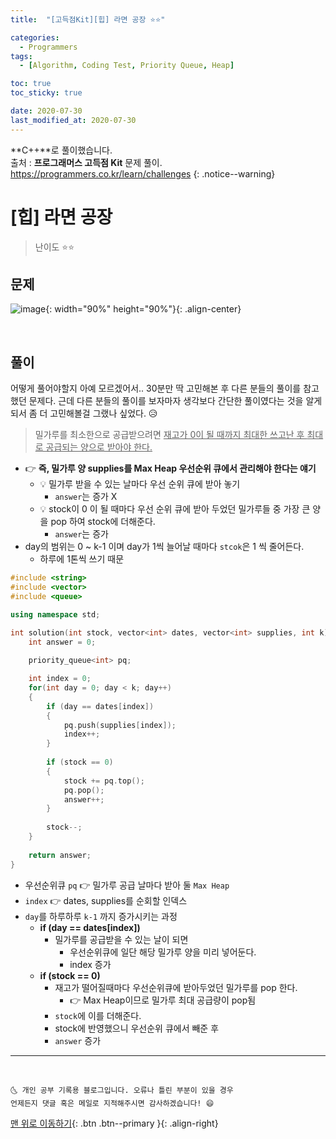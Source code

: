```yaml
---
title:  "[고득점Kit][힙] 라면 공장 ⭐⭐" 

categories:
  - Programmers
tags:
  - [Algorithm, Coding Test, Priority Queue, Heap]

toc: true
toc_sticky: true

date: 2020-07-30
last_modified_at: 2020-07-30
---
```


**C++**로 풀이했습니다.  
출처 : **프로그래머스 고득점 Kit** 문제 풀이. <https://programmers.co.kr/learn/challenges>
{: .notice--warning}




# [힙] 라면 공장

> 난이도 ⭐⭐

## 문제 

![image](https://user-images.githubusercontent.com/42318591/88870545-9c511e80-d250-11ea-8962-f894783066c4.png){: width="90%" height="90%"}{: .align-center}

<br>

## 풀이 

어떻게 풀어야할지 아예 모르겠어서.. 30분만 딱 고민해본 후 다른 분들의 풀이를 참고했던 문제다. 근데 다른 분들의 풀이를 보자마자 생각보다 간단한 풀이였다는 것을 알게 되서 좀 더 고민해볼걸 그랬나 싶었다. 😥 

> 밀가루를 최소한으로 공급받으려면 <u>재고가 0이 될 때까지 최대한 쓰고난 후 </u> <u>최대로 공급되는 양으로 받아야 한다.</u>

- 👉 **즉, 밀가루 양 supplies를 Max Heap 우선순위 큐에서 관리해야 한다는 얘기**
  - 💡 밀가루 받을 수 있는 날마다 우선 순위 큐에 받아 놓기
    - `answer`는 증가 X
  - 💡 stock이 0 이 될 때마다 우선 순위 큐에 받아 두었던 밀가루들 중 가장 큰 양을 pop 하여 stock에 더해준다.
    - `answer`는 증가 
- day의 범위는 0 ~ k-1 이며 day가 1씩 늘어날 때마다 `stcok`은 1 씩 줄어든다. 
  - 하루에 1톤씩 쓰기 때문


```cpp
#include <string>
#include <vector>
#include <queue>

using namespace std;

int solution(int stock, vector<int> dates, vector<int> supplies, int k) {
    int answer = 0;
    
    priority_queue<int> pq;

    int index = 0;
    for(int day = 0; day < k; day++)
    {
        if (day == dates[index])
        {
            pq.push(supplies[index]);
            index++;
        }
        
        if (stock == 0)
        {
            stock += pq.top();
            pq.pop();
            answer++;
        }
        
        stock--;
    }
    
    return answer;
}
```

- 우선순위큐 `pq` 👉 밀가루 공급 날마다 받아 둘 `Max Heap`
- `index` 👉 dates, supplies를 순회할 인덱스
- `day`를 하루하루 `k-1` 까지 증가시키는 과정
  - **if (day == dates[index])**
    - 밀가루를 공급받을 수 있는 날이 되면 
      - 우선순위큐에 일단 해당 밀가루 양을 미리 넣어둔다.
      - index 증가
  - **if (stock == 0)**
    - 재고가 떨어질때마다 우선순위큐에 받아두었던 밀가루를 pop 한다. 
      - 👉 Max Heap이므로 밀가루 최대 공급량이 pop됨
    - `stock`에 이를 더해준다.
    - stock에 반영했으니 우선순위 큐에서 빼준 후
    - `answer` 증가

***
<br>

    🌜 개인 공부 기록용 블로그입니다. 오류나 틀린 부분이 있을 경우 
    언제든지 댓글 혹은 메일로 지적해주시면 감사하겠습니다! 😄

[맨 위로 이동하기](#){: .btn .btn--primary }{: .align-right}